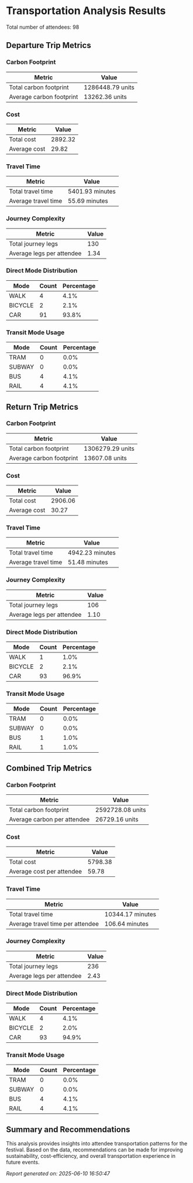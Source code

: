 # Transportation Analysis Results

Total number of attendees: 98

## Departure Trip Metrics

### Carbon Footprint

| Metric | Value |
|--------|-------|
| Total carbon footprint | 1286448.79 units |
| Average carbon footprint | 13262.36 units |

### Cost

| Metric | Value |
|--------|-------|
| Total cost | 2892.32 |
| Average cost | 29.82 |

### Travel Time

| Metric | Value |
|--------|-------|
| Total travel time | 5401.93 minutes |
| Average travel time | 55.69 minutes |

### Journey Complexity

| Metric | Value |
|--------|-------|
| Total journey legs | 130 |
| Average legs per attendee | 1.34 |

### Direct Mode Distribution

| Mode | Count | Percentage |
|------|-------|------------|
| WALK | 4 | 4.1% |
| BICYCLE | 2 | 2.1% |
| CAR | 91 | 93.8% |

### Transit Mode Usage

| Mode | Count | Percentage |
|------|-------|------------|
| TRAM | 0 | 0.0% |
| SUBWAY | 0 | 0.0% |
| BUS | 4 | 4.1% |
| RAIL | 4 | 4.1% |

## Return Trip Metrics

### Carbon Footprint

| Metric | Value |
|--------|-------|
| Total carbon footprint | 1306279.29 units |
| Average carbon footprint | 13607.08 units |

### Cost

| Metric | Value |
|--------|-------|
| Total cost | 2906.06 |
| Average cost | 30.27 |

### Travel Time

| Metric | Value |
|--------|-------|
| Total travel time | 4942.23 minutes |
| Average travel time | 51.48 minutes |

### Journey Complexity

| Metric | Value |
|--------|-------|
| Total journey legs | 106 |
| Average legs per attendee | 1.10 |

### Direct Mode Distribution

| Mode | Count | Percentage |
|------|-------|------------|
| WALK | 1 | 1.0% |
| BICYCLE | 2 | 2.1% |
| CAR | 93 | 96.9% |

### Transit Mode Usage

| Mode | Count | Percentage |
|------|-------|------------|
| TRAM | 0 | 0.0% |
| SUBWAY | 0 | 0.0% |
| BUS | 1 | 1.0% |
| RAIL | 1 | 1.0% |

## Combined Trip Metrics

### Carbon Footprint

| Metric | Value |
|--------|-------|
| Total carbon footprint | 2592728.08 units |
| Average carbon per attendee | 26729.16 units |

### Cost

| Metric | Value |
|--------|-------|
| Total cost | 5798.38 |
| Average cost per attendee | 59.78 |

### Travel Time

| Metric | Value |
|--------|-------|
| Total travel time | 10344.17 minutes |
| Average travel time per attendee | 106.64 minutes |

### Journey Complexity

| Metric | Value |
|--------|-------|
| Total journey legs | 236 |
| Average legs per attendee | 2.43 |

### Direct Mode Distribution

| Mode | Count | Percentage |
|------|-------|------------|
| WALK | 4 | 4.1% |
| BICYCLE | 2 | 2.0% |
| CAR | 93 | 94.9% |

### Transit Mode Usage

| Mode | Count | Percentage |
|------|-------|------------|
| TRAM | 0 | 0.0% |
| SUBWAY | 0 | 0.0% |
| BUS | 4 | 4.1% |
| RAIL | 4 | 4.1% |

## Summary and Recommendations

This analysis provides insights into attendee transportation patterns for the festival. Based on the data, recommendations can be made for improving sustainability, cost-efficiency, and overall transportation experience in future events.

*Report generated on: 2025-06-10 16:50:47*
